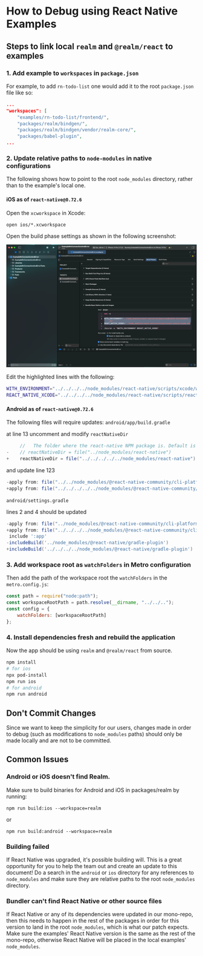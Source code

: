 # How to Debug using React Native Examples

## Steps to link local `realm` and `@realm/react` to examples

### 1. Add example to `workspaces` in `package.json`
For example, to add `rn-todo-list` one would add it to the root `package.json` file like so:
```json
...
"workspaces": [
	"examples/rn-todo-list/frontend/",
	"packages/realm/bindgen/",
	"packages/realm/bindgen/vendor/realm-core/",
	"packages/babel-plugin",
...
```

### 2. Update relative paths to `node-modules` in native configurations

The following shows how to point to the root `node_modules` directory, rather than to the example's local one.

#### iOS as of `react-native@0.72.6`

Open the `xcworkspace` in Xcode:
```
open ios/*.xcworkspace
```

Open the build phase settings as shown in the following screenshot:

![Build Phases](./assets/ios-build-phase-settings.png)


Edit the highlighted lines with the following:

```bash
WITH_ENVIRONMENT="../../../../node_modules/react-native/scripts/xcode/with-environment.sh"
REACT_NATIVE_XCODE="../../../../node_modules/react-native/scripts/react-native-xcode.sh"
```

####  Android as of `react-native@0.72.6`

The following files will require updates:
`android/app/build.gradle`

at line 13 uncomment and modify `reactNativeDir`
```gradle
     //   The folder where the react-native NPM package is. Default is ../node_modules/react-native
-    // reactNativeDir = file("../node_modules/react-native")
+    reactNativeDir = file("../../../../../node_modules/react-native")
```

and update line 123

```gradle
-apply from: file("../../node_modules/@react-native-community/cli-platform-android/native_modules.gradle"); applyNativeModulesAppBuildGradle(project)
+apply from: file("../../../../../node_modules/@react-native-community/cli-platform-android/native_modules.gradle"); applyNativeModulesAppBuildGradle(project)
```

`android/settings.gradle`

lines 2 and 4 should be updated

```gradle
-apply from: file("../node_modules/@react-native-community/cli-platform-android/native_modules.gradle"); applyNativeModulesSettingsGradle(settings)
+apply from: file("../../../../node_modules/@react-native-community/cli-platform-android/native_modules.gradle"); applyNativeModulesSettingsGradle(settings)
 include ':app'
-includeBuild('../node_modules/@react-native/gradle-plugin')
+includeBuild('../../../../node_modules/@react-native/gradle-plugin')
```

### 3. Add workspace root as `watchFolders` in Metro configuration

Then add the path of the workspace root the `watchFolders` in the `metro.config.js`:

```js
const path = require("node:path");
const workspaceRootPath = path.resolve(__dirname, "../../..");
const config = {
	watchFolders: [workspaceRootPath]
};
```


### 4. Install dependencies fresh and rebuild the application
Now the app should be using `realm` and `@realm/react` from source.

```bash
npm install
# for ios
npx pod-install
npm run ios
# for android
npm run android
```

## Don't Commit Changes

Since we want to keep the simplicity for our users, changes made in order to debug (such as modifications to `node_modules` paths) should only be made locally and are not to be committed.

## Common Issues

### Android or iOS doesn't find Realm.

Make sure to build binaries for Android and iOS in packages/realm by running:

```
npm run build:ios --workspace=realm
```
or

```
npm run build:android --workspace=realm
```

### Building failed
If React Native was upgraded, it's possible building will.  This is a great opportunity
for you to help the team out and create an update to this document! Do a search in the `android` or `ios` directory for any references to `node_modules` and make sure they are relative paths to the root `node_modules` directory.

### Bundler can't find React Native or other source files
If React Native or any of its dependencies were updated in our mono-repo, then this needs to happen
in the rest of the packages in order for this version to land in the root `node_modules`, which is what
our patch expects.  Make sure the examples' React Native version is the same as the rest of the mono-repo,
otherwise React Native will be placed in the local examples' `node_modules`.
